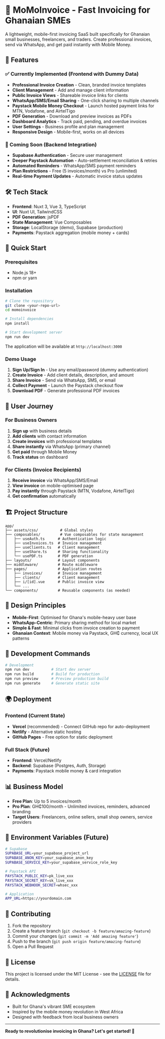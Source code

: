 # 📱 MoMoInvoice - Fast Invoicing for Ghanaian SMEs

A lightweight, mobile-first invoicing SaaS built specifically for Ghanaian small businesses, freelancers, and traders. Create professional invoices, send via WhatsApp, and get paid instantly with Mobile Money.

## 🎯 Features

### ✅ Currently Implemented (Frontend with Dummy Data)

- **Professional Invoice Creation** - Clean, branded invoice templates
- **Client Management** - Add and manage client information
- **Public Invoice Views** - Shareable invoice links for clients
- **WhatsApp/SMS/Email Sharing** - One-click sharing to multiple channels
- **Paystack Mobile Money Checkout** - Launch hosted payment links for MTN, Vodafone, and AirtelTigo
- **PDF Generation** - Download and preview invoices as PDFs
- **Dashboard Analytics** - Track paid, pending, and overdue invoices
- **User Settings** - Business profile and plan management
- **Responsive Design** - Mobile-first, works on all devices

### 🚧 Coming Soon (Backend Integration)

- **Supabase Authentication** - Secure user management
- **Deeper Paystack Automation** - Auto-settlement reconciliation & retries
- **Automated Reminders** - WhatsApp/SMS payment reminders
- **Plan Restrictions** - Free (5 invoices/month) vs Pro (unlimited)
- **Real-time Payment Updates** - Automatic invoice status updates

## 🛠 Tech Stack

- **Frontend**: Nuxt 3, Vue 3, TypeScript
- **UI**: Nuxt UI, TailwindCSS
- **PDF Generation**: jsPDF
- **State Management**: Vue Composables
- **Storage**: LocalStorage (demo), Supabase (production)
- **Payments**: Paystack aggregation (mobile money + cards)

## 🚀 Quick Start

### Prerequisites

- Node.js 18+
- npm or yarn

### Installation

```bash
# Clone the repository
git clone <your-repo-url>
cd momoinvoice

# Install dependencies
npm install

# Start development server
npm run dev
```

The application will be available at `http://localhost:3000`

### Demo Usage

1. **Sign Up/Sign In** - Use any email/password (dummy authentication)
2. **Create Invoice** - Add client details, description, and amount
3. **Share Invoice** - Send via WhatsApp, SMS, or email
4. **Collect Payment** - Launch the Paystack checkout flow
5. **Download PDF** - Generate professional PDF invoices

## 📱 User Journey

### For Business Owners

1. **Sign up** with business details
2. **Add clients** with contact information
3. **Create invoices** with professional templates
4. **Share instantly** via WhatsApp (primary channel)
5. **Get paid** through Mobile Money
6. **Track status** on dashboard

### For Clients (Invoice Recipients)

1. **Receive invoice** via WhatsApp/SMS/Email
2. **View invoice** on mobile-optimised page
3. **Pay instantly** through Paystack (MTN, Vodafone, AirtelTigo)
4. **Get confirmation** automatically

## 🏗 Project Structure

```
app/
├── assets/css/          # Global styles
├── composables/         # Vue composables for state management
│   ├── useAuth.ts      # Authentication logic
│   ├── useInvoices.ts  # Invoice management
│   ├── useClients.ts   # Client management
│   ├── useShare.ts     # Sharing functionality
│   └── usePDF.ts       # PDF generation
├── layouts/            # Layout components
├── middleware/         # Route middleware
├── pages/              # Application routes
│   ├── invoices/       # Invoice management
│   ├── clients/        # Client management
│   ├── i/[id].vue      # Public invoice view
│   └── ...
└── components/         # Reusable components (as needed)
```

## 🎨 Design Principles

- **Mobile-First**: Optimised for Ghana's mobile-heavy user base
- **WhatsApp-Centric**: Primary sharing method for local market
- **Simple & Fast**: Minimal clicks from invoice creation to payment
- **Ghanaian Context**: Mobile money via Paystack, GH₵ currency, local UX patterns

## 🔧 Development Commands

```bash
# Development
npm run dev          # Start dev server
npm run build        # Build for production
npm run preview      # Preview production build
npm run generate     # Generate static site
```

## 🌍 Deployment

### Frontend (Current State)

- **Vercel** (recommended) - Connect GitHub repo for auto-deployment
- **Netlify** - Alternative static hosting
- **GitHub Pages** - Free option for static deployment

### Full Stack (Future)

- **Frontend**: Vercel/Netlify
- **Backend**: Supabase (Postgres, Auth, Storage)
- **Payments**: Paystack mobile money & card integration

## 📊 Business Model

- **Free Plan**: Up to 5 invoices/month
- **Pro Plan**: GH₵100/month - Unlimited invoices, reminders, advanced branding
- **Target Users**: Freelancers, online sellers, small shop owners, service providers

## 🔐 Environment Variables (Future)

```bash
# Supabase
SUPABASE_URL=your_supabase_project_url
SUPABASE_ANON_KEY=your_supabase_anon_key
SUPABASE_SERVICE_KEY=your_supabase_service_role_key

# Paystack API
PAYSTACK_PUBLIC_KEY=pk_live_xxx
PAYSTACK_SECRET_KEY=sk_live_xxx
PAYSTACK_WEBHOOK_SECRET=whsec_xxx

# Application
APP_URL=https://yourdomain.com
```

## 🤝 Contributing

1. Fork the repository
2. Create a feature branch (`git checkout -b feature/amazing-feature`)
3. Commit your changes (`git commit -m 'Add amazing feature'`)
4. Push to the branch (`git push origin feature/amazing-feature`)
5. Open a Pull Request

## 📝 License

This project is licensed under the MIT License - see the [LICENSE](LICENSE) file for details.

## 🙏 Acknowledgments

- Built for Ghana's vibrant SME ecosystem
- Inspired by the mobile money revolution in West Africa
- Designed with feedback from local business owners

---

**Ready to revolutionise invoicing in Ghana? Let's get started! 🚀**

